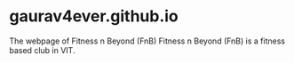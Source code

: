 # gaurav4ever.github.io
The webpage of Fitness n Beyond (FnB)
Fitness n Beyond (FnB) is a fitness based club in VIT.

